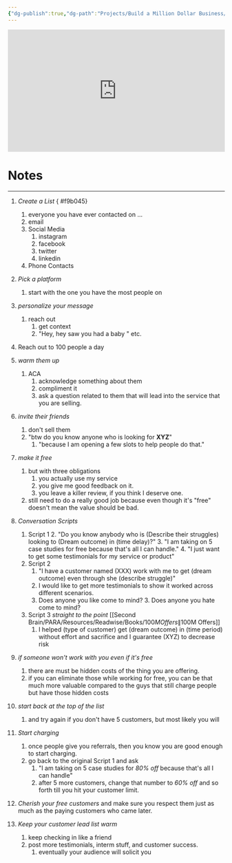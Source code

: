 ```yaml
---
{"dg-publish":true,"dg-path":"Projects/Build a Million Dollar Business/Generating Leads/Alex Hormozi.md","permalink":"/projects/build-a-million-dollar-business/generating-leads/alex-hormozi/","noteIcon":"","updated":"2024-10-07T13:22:48.344-07:00"}
---
```


<iframe src="https://www.youtube.com/embed/w7g08dVTwaE" title="" style="width:100%; aspect-ratio:16/9" loading="lazy" frameborder="0" allow="accelerometer; autoplay; clipboard-write; encrypted-media; gyroscope; picture-in-picture; web-share" allowfullscreen></iframe>

# Notes
---
1. *Create a List*
{ #f9b045}

	1. everyone you have ever contacted on ...
	1. email
	2. Social Media
		1. instagram
		2. facebook
		3. twitter
		4. linkedin
	3. Phone Contacts 
2. *Pick a platform*
	1. start with the one you have the most people on
3. *personalize your message*
	1. reach out
		1. get context
		2. "Hey, hey saw you had a baby " etc.
4. Reach out to 100 people a day
5. *warm them up*
	1. ACA
		1. acknowledge something about them
		2. compliment it
		3. ask a question related to them that will lead into the service that you are selling.
6. *invite their friends*
	1. don't sell them
	2. "btw do you know anyone who is looking for **XYZ**"
		1. "because I am opening a few slots to help people do that."
7. *make it free*
	1. but with three obligations
		1. you actually use my service
		2. you give me good feedback on it.
		3. you leave a killer review, if you think I deserve one.
	2. still need to do a really good job because even though it's "free" doesn't mean the value should be bad.
8. *Conversation Scripts*
	1. Script 1 
		2. "Do you know anybody who is (Describe their struggles) looking to (Dream outcome) in (time delay)?"
		3.  "I am taking on 5 case studies for free because that's all I can handle."
		4. "I just want to get some testimonials for my service or product"
	5. Script 2
		1. "I have a customer named (XXX) work with me to get (dream outcome) even through she (describe struggle)"
		2. I would like to get more testimonials to show it worked across different scenarios.
		3. Does anyone you like come to mind?
			3. Does anyone you hate come to mind?
	6. Script 3 *straight to the point*  [[Second Brain/PARA/Resources/Readwise/Books/$100M Offers\|$100M Offers]]
		1. I helped (type of customer) get (dream outcome) in (time period) without effort and sacrifice and I guarantee (XYZ) to decrease risk
7. *if someone won't work with you even if it's free*
	1. there are must be hidden costs of the thing you are offering.
	2. if you can eliminate those while working for free, you can be that much more valuable compared to the guys that still charge people but have those hidden costs
8. *start back at the top of the list*
	1. and try again if you don't have 5 customers, but most likely you will
9. *Start charging*
	1. once people give you referrals, then you know you are good enough to start charging.
	2. go back to the original Script 1 and ask
		1. "I am taking on 5 case studies for *80% off*  because that's all I can handle"
		2. after 5 more customers, change that number to *60% off* and so forth till you hit your customer limit.
10. *Cherish your free customers* and make sure you respect them just as much as the paying customers who came later.
11. *Keep your customer lead list warm*
	1. keep checking in like a friend
	2. post more testimonials, interm stuff, and customer success.
		1. eventually your audience will solicit you


